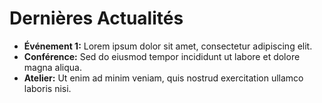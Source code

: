 # Dernières Actualités

- **Événement 1:** Lorem ipsum dolor sit amet, consectetur adipiscing elit.
- **Conférence:** Sed do eiusmod tempor incididunt ut labore et dolore magna aliqua.
- **Atelier:** Ut enim ad minim veniam, quis nostrud exercitation ullamco laboris nisi.
